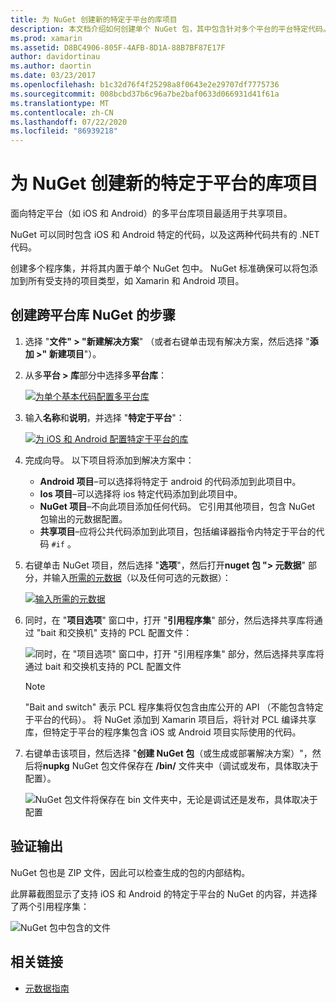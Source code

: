 ```yaml
---
title: 为 NuGet 创建新的特定于平台的库项目
description: 本文档介绍如何创建单个 NuGet 包，其中包含针对多个平台的平台特定代码。
ms.prod: xamarin
ms.assetid: D8BC4906-805F-4AFB-8D1A-88B7BF87E17F
author: davidortinau
ms.author: daortin
ms.date: 03/23/2017
ms.openlocfilehash: b1c32d76f4f25298a8f0643e2e29707df7775736
ms.sourcegitcommit: 008bcbd37b6c96a7be2baf0633d066931d41f61a
ms.translationtype: MT
ms.contentlocale: zh-CN
ms.lasthandoff: 07/22/2020
ms.locfileid: "86939218"
---
```

# <a name="creating-new-platform-specific-library-projects-for-nuget"></a>为 NuGet 创建新的特定于平台的库项目

面向特定平台（如 iOS 和 Android）的多平台库项目最适用于共享项目。

NuGet 可以同时包含 iOS 和 Android 特定的代码，以及这两种代码共有的 .NET 代码。

创建多个程序集，并将其内置于单个 NuGet 包中。 NuGet 标准确保可以将包添加到所有受支持的项目类型，如 Xamarin 和 Android 项目。

## <a name="steps-to-create-a-cross-platform-library-nuget"></a>创建跨平台库 NuGet 的步骤

1. 选择 "**文件" > "新建解决方案**" （或者右键单击现有解决方案，然后选择 "**添加 >" 新建项目**"）。

2. 从多**平台 > 库**部分中选择多**平台库**：

    [![为单个基本代码配置多平台库](platform-specific-images/mulitplatform-library-sml.png)](platform-specific-images/multiplatform-library.png#lightbox)

3. 输入**名称**和**说明**，并选择 "**特定于平台**"：

    [![为 iOS 和 Android 配置特定于平台的库](platform-specific-images/specific-configure-sml.png)](platform-specific-images/specific-configure.png#lightbox)

4. 完成向导。 以下项目将添加到解决方案中：

    - **Android 项目**–可以选择将特定于 android 的代码添加到此项目中。
    - **Ios 项目**–可以选择将 ios 特定代码添加到此项目中。
    - **NuGet 项目**–不向此项目添加任何代码。 它引用其他项目，包含 NuGet 包输出的元数据配置。
    - **共享项目**–应将公共代码添加到此项目，包括编译器指令内特定于平台的代码 `#if` 。

5. 右键单击 NuGet 项目，然后选择 "**选项**"，然后打开**nuget 包 "> 元数据**" 部分，并输入[所需的元数据](~/cross-platform/app-fundamentals/nuget-multiplatform-libraries/metadata.md)（以及任何可选的元数据）：

    [![输入所需的元数据](platform-specific-images/specific-metadata-sml.png)](platform-specific-images/specific-metadata.png#lightbox)

6. 同时，在 "**项目选项**" 窗口中，打开 "**引用程序集**" 部分，然后选择共享库将通过 "bait 和交换机" 支持的 PCL 配置文件：

    ![同时，在 "项目选项" 窗口中，打开 "引用程序集" 部分，然后选择共享库将通过 bait 和交换机支持的 PCL 配置文件](platform-specific-images/specific-reference-assemblies.png)

    > [!NOTE]
    > "Bait and switch" 表示 PCL 程序集将仅包含由库公开的 API （不能包含特定于平台的代码）。 将 NuGet 添加到 Xamarin 项目后，将针对 PCL 编译共享库，但特定于平台的程序集包含 iOS 或 Android 项目实际使用的代码。

7. 右键单击该项目，然后选择 "**创建 NuGet 包**（或生成或部署解决方案）"，然后将**nupkg** NuGet 包文件保存在 **/bin/** 文件夹中（调试或发布，具体取决于配置）。

    ![NuGet 包文件将保存在 bin 文件夹中，无论是调试还是发布，具体取决于配置](platform-specific-images/create-nuget-package.png)

## <a name="verifying-the-output"></a>验证输出

NuGet 包也是 ZIP 文件，因此可以检查生成的包的内部结构。

此屏幕截图显示了支持 iOS 和 Android 的特定于平台的 NuGet 的内容，并选择了两个引用程序集：

![NuGet 包中包含的文件](platform-specific-images/nuget-output.png)

## <a name="related-links"></a>相关链接

- [元数据指南](~/cross-platform/app-fundamentals/nuget-multiplatform-libraries/metadata.md)
